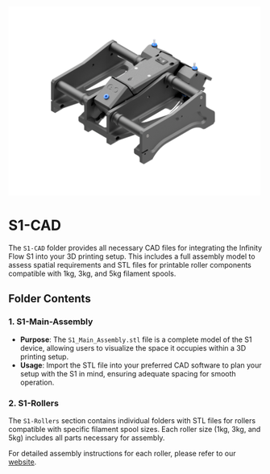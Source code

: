 <img src="./images/S1_Rendering.png" alt="Logo" width="500">

# S1-CAD

The `S1-CAD` folder provides all necessary CAD files for integrating the Infinity Flow S1 into your 3D printing setup. This includes a full assembly model to assess spatial requirements and STL files for printable roller components compatible with 1kg, 3kg, and 5kg filament spools.

## Folder Contents

### 1. S1-Main-Assembly

- **Purpose**: The `S1_Main_Assembly.stl` file is a complete model of the S1 device, allowing users to visualize the space it occupies within a 3D printing setup.
- **Usage**: Import the STL file into your preferred CAD software to plan your setup with the S1 in mind, ensuring adequate spacing for smooth operation.

### 2. S1-Rollers

The `S1-Rollers` section contains individual folders with STL files for rollers compatible with specific filament spool sizes. Each roller size (1kg, 3kg, and 5kg) includes all parts necessary for assembly.

For detailed assembly instructions for each roller, please refer to our [website](https://infinityflow3d.com/).